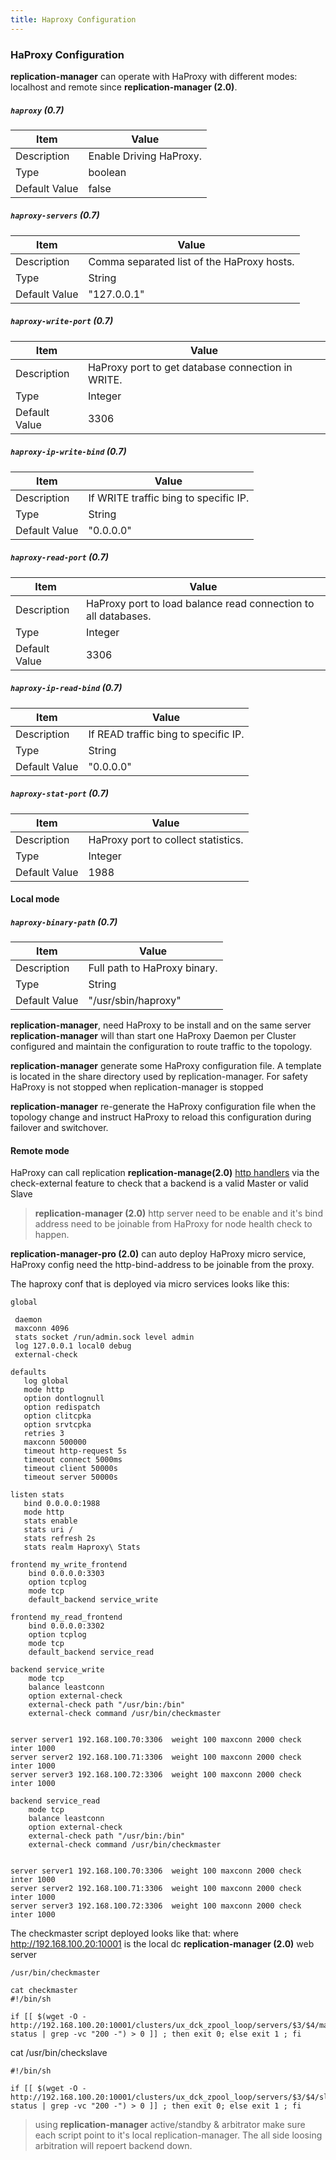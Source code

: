 ```yaml
---
title: Haproxy Configuration
---
```


### HaProxy Configuration


**replication-manager** can operate with HaProxy with different modes: localhost and remote since **replication-manager (2.0)**.

##### `haproxy` (0.7)

| Item | Value |
| ---- | ----- |
| Description | Enable Driving HaProxy. |
| Type | boolean |
| Default Value | false |  

##### `haproxy-servers` (0.7)

| Item | Value |
| ---- | ----- |
| Description | Comma separated list of the HaProxy hosts. |
| Type | String |
| Default Value | "127.0.0.1" |  


##### `haproxy-write-port` (0.7)

| Item | Value |
| ---- | ----- |
| Description | HaProxy port to get database connection in WRITE. |
| Type | Integer |
| Default Value | 3306 |  

##### `haproxy-ip-write-bind` (0.7)

| Item | Value |
| ---- | ----- |
| Description | If WRITE traffic bing to specific IP. |
| Type | String |
| Default Value | "0.0.0.0" |  

##### `haproxy-read-port` (0.7)

| Item | Value |
| ---- | ----- |
| Description | HaProxy port to load balance read connection to all databases. |
| Type | Integer |
| Default Value | 3306 |  

##### `haproxy-ip-read-bind` (0.7)

| Item | Value |
| ---- | ----- |
| Description | If READ traffic bing to specific IP. |
| Type | String |
| Default Value | "0.0.0.0" |  

##### `haproxy-stat-port` (0.7)

| Item | Value |
| ---- | ----- |
| Description | HaProxy port to collect statistics.  |
| Type | Integer |
| Default Value | 1988 |  

#### Local mode

##### `haproxy-binary-path` (0.7)

| Item | Value |
| ---- | ----- |
| Description | Full path to HaProxy binary. |
| Type | String |
| Default Value | "/usr/sbin/haproxy" |  

**replication-manager**, need HaProxy to be install and on the same server **replication-manager** will than start one HaProxy Daemon per Cluster configured and maintain the configuration to route traffic to the topology.

**replication-manager** generate some HaProxy configuration file. A template is located in the share directory used by replication-manager. For safety HaProxy is not stopped when replication-manager is stopped

**replication-manager** re-generate the HaProxy configuration file when the topology change and instruct HaProxy to reload this configuration during failover and switchover.

#### Remote mode

HaProxy can call replication **replication-manage(2.0)** [http handlers](/configuration/routing-traffic/check-http-handler) via the check-external feature to check that a backend is a valid Master or valid Slave  

> **replication-manager (2.0)** http server need to be enable and it's bind address need to be joinable from HaProxy for node health check to happen.   

**replication-manager-pro (2.0)** can auto deploy HaProxy micro service, HaProxy config need the http-bind-address to be joinable from the proxy.


The haproxy conf that is deployed via micro services looks like this:

```
global

 daemon
 maxconn 4096
 stats socket /run/admin.sock level admin
 log 127.0.0.1 local0 debug
 external-check

defaults
   log global
   mode http
   option dontlognull
   option redispatch
   option clitcpka
   option srvtcpka
   retries 3
   maxconn 500000
   timeout http-request 5s
   timeout connect 5000ms
   timeout client 50000s
   timeout server 50000s

listen stats
   bind 0.0.0.0:1988
   mode http
   stats enable
   stats uri /
   stats refresh 2s
   stats realm Haproxy\ Stats

frontend my_write_frontend
    bind 0.0.0.0:3303
    option tcplog
    mode tcp
    default_backend service_write

frontend my_read_frontend
    bind 0.0.0.0:3302
    option tcplog
    mode tcp
    default_backend service_read

backend service_write
    mode tcp
    balance leastconn
    option external-check
    external-check path "/usr/bin:/bin"
    external-check command /usr/bin/checkmaster


server server1 192.168.100.70:3306  weight 100 maxconn 2000 check inter 1000
server server2 192.168.100.71:3306  weight 100 maxconn 2000 check inter 1000
server server3 192.168.100.72:3306  weight 100 maxconn 2000 check inter 1000

backend service_read
    mode tcp
    balance leastconn
    option external-check
    external-check path "/usr/bin:/bin"
    external-check command /usr/bin/checkmaster


server server1 192.168.100.70:3306  weight 100 maxconn 2000 check inter 1000
server server2 192.168.100.71:3306  weight 100 maxconn 2000 check inter 1000
server server3 192.168.100.72:3306  weight 100 maxconn 2000 check inter 1000
```

The checkmaster script deployed looks like that: where http://192.168.100.20:10001 is the local dc **replication-manager (2.0)**  web server  

```
/usr/bin/checkmaster

cat checkmaster
#!/bin/sh

if [[ $(wget -O - http://192.168.100.20:10001/clusters/ux_dck_zpool_loop/servers/$3/$4/master-status | grep -vc "200 -") > 0 ]] ; then exit 0; else exit 1 ; fi
```


cat /usr/bin/checkslave

```
#!/bin/sh

if [[ $(wget -O - http://192.168.100.20:10001/clusters/ux_dck_zpool_loop/servers/$3/$4/slave-status | grep -vc "200 -") > 0 ]] ; then exit 0; else exit 1 ; fi
```

> using **replication-manager** active/standby & arbitrator make sure each script point to it's local replication-manager. The all side loosing arbitration will repoert backend down.    
